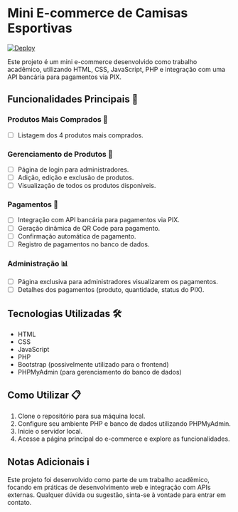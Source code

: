 # Mini E-commerce de Camisas Esportivas
[![Deploy](https://img.shields.io/badge/deploy-offline-red.svg)](#)

Este projeto é um mini e-commerce desenvolvido como trabalho acadêmico, utilizando HTML, CSS, JavaScript, PHP e integração com uma API bancária para pagamentos via PIX.

## Funcionalidades Principais 🚀

### Produtos Mais Comprados 🛒

- [ ] Listagem dos 4 produtos mais comprados.
  
### Gerenciamento de Produtos 🔧

- [ ] Página de login para administradores.
- [ ] Adição, edição e exclusão de produtos.
- [ ] Visualização de todos os produtos disponíveis.

### Pagamentos 💸

- [ ] Integração com API bancária para pagamentos via PIX.
- [ ] Geração dinâmica de QR Code para pagamento.
- [ ] Confirmação automática de pagamento.
- [ ] Registro de pagamentos no banco de dados.

### Administração 📊

- [ ] Página exclusiva para administradores visualizarem os pagamentos.
- [ ] Detalhes dos pagamentos (produto, quantidade, status do PIX).

## Tecnologias Utilizadas 🛠️

- HTML
- CSS
- JavaScript
- PHP
- Bootstrap (possivelmente utilizado para o frontend)
- PHPMyAdmin (para gerenciamento do banco de dados)

## Como Utilizar 📋

1. Clone o repositório para sua máquina local.
2. Configure seu ambiente PHP e banco de dados utilizando PHPMyAdmin.
3. Inicie o servidor local.
4. Acesse a página principal do e-commerce e explore as funcionalidades.

## Notas Adicionais ℹ️

Este projeto foi desenvolvido como parte de um trabalho acadêmico, focando em práticas de desenvolvimento web e integração com APIs externas. Qualquer dúvida ou sugestão, sinta-se à vontade para entrar em contato.
